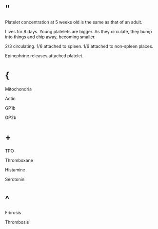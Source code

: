 # "

Platelet concentration at 5 weeks old is the same as that of an adult.

Lives for 8 days.
Young platelets are bigger.
As they circulate, they bump into things and chip away, becoming smaller.

2/3 circulating.
1/6 attached to spleen.
1/6 attached to non-spleen places.

Epinephrine releases attached platelet.

# {

Mitochondria

Actin

GP1b

GP2b

# +

TPO

Thromboxane

Histamine

Serotonin

# ^

Fibrosis

Thrombosis
